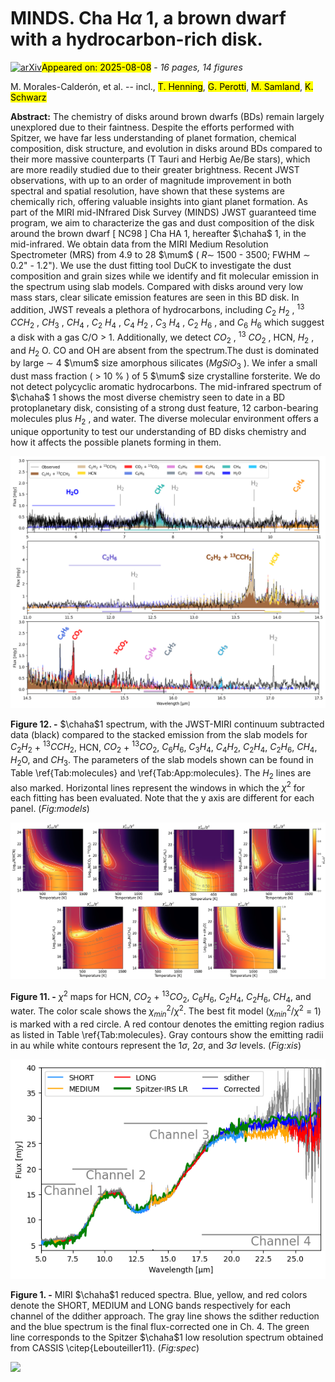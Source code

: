 <div class="macros" style="visibility:hidden;">
$\newcommand{\ensuremath}{}$
$\newcommand{\xspace}{}$
$\newcommand{\object}[1]{\texttt{#1}}$
$\newcommand{\farcs}{{.}''}$
$\newcommand{\farcm}{{.}'}$
$\newcommand{\arcsec}{''}$
$\newcommand{\arcmin}{'}$
$\newcommand{\ion}[2]{#1#2}$
$\newcommand{\textsc}[1]{\textrm{#1}}$
$\newcommand{\hl}[1]{\textrm{#1}}$
$\newcommand{\footnote}[1]{}$
$\newcommand{\todo}{\textcolor{purple}}$
$\newcommand{\mum}{\mum\xspace}$
$\newcommand{\referee}{\textcolor{red}}$
$\newcommand{\Lsun}{L_\odot}$
$\newcommand{\Msun}{M_\odot}$
$\newcommand{\Macc}{\dot{M}_\mathrm{acc}}$
$\newcommand{\chaha1}{Cha~H\alpha~1}$
$\newcommand\natexlab{#1}$</div>



<div id="title">

# MINDS. Cha H$\alpha$ 1, a brown dwarf with a hydrocarbon-rich disk.

</div>
<div id="comments">

[![arXiv](https://img.shields.io/badge/arXiv-2508.05155-b31b1b.svg)](https://arxiv.org/abs/2508.05155)<mark>Appeared on: 2025-08-08</mark> -  _16 pages, 14 figures_

</div>
<div id="authors">

M. Morales-Calderón, et al. -- incl., <mark>T. Henning</mark>, <mark>G. Perotti</mark>, <mark>M. Samland</mark>, <mark>K. Schwarz</mark>

</div>
<div id="abstract">

**Abstract:** The chemistry of disks around brown dwarfs (BDs) remain largely unexplored due to their faintness. Despite the efforts performed with Spitzer, we have far less understanding of planet formation, chemical composition, disk structure, and evolution in disks around BDs compared to their more massive counterparts (T Tauri and Herbig Ae/Be stars), which are more readily studied due to their greater brightness. Recent JWST observations, with up to an order of magnitude improvement in both spectral and spatial resolution, have shown that these systems are chemically rich, offering valuable insights into giant planet formation. As part of the MIRI mid-INfrared Disk Survey (MINDS) JWST guaranteed time program, we aim to characterize the gas and dust composition of the disk around the brown dwarf [ NC98 ] Cha HA 1, hereafter $\chaha$ 1, in the mid-infrared. We obtain data from the MIRI Medium Resolution Spectrometer (MRS) from 4.9 to 28 $\mum$ ( $R\sim$ 1500 - 3500; FWHM $\sim$ 0.2" - 1.2"). We use the dust fitting tool DuCK to investigate the dust composition and grain sizes while we identify and fit molecular emission in the spectrum using slab models. Compared with disks around very low mass stars, clear silicate emission features are seen in this BD disk. In addition, JWST reveals a plethora of hydrocarbons, including $C_2$ $H_2$ , $^{13}$ $CCH_2$ , $CH_3$ , $CH_4$ , $C_2$ $H_4$ , $C_4$ $H_2$ ,  $C_3$ $H_4$ , $C_2$ $H_6$ ,  and $C_6$ $H_6$ which suggest a disk with a gas C/O > 1. Additionally, we detect $CO_2$ , $^{13}$ $CO_2$ , HCN, $H_2$ , and $H_2$ O. CO and OH are absent from the spectrum.The dust is dominated by large $\sim$ 4 $\mum$ size amorphous silicates ($MgSiO_3$ ). We infer a small dust mass fraction ( $>$ 10 $\%$ ) of 5 $\mum$ size crystalline forsterite. We do not detect polycyclic aromatic hydrocarbons. The mid-infrared spectrum of $\chaha$ 1 shows the most diverse chemistry seen to date in a BD protoplanetary disk, consisting of a strong dust feature, 12 carbon-bearing molecules plus $H_2$ , and water. The diverse molecular environment offers a unique opportunity to test our understanding of BD disks chemistry and how it affects the possible planets forming in them.

</div>

<div id="div_fig1">

<img src="tmp_2508.05155/./Figures/models_large_zoom.png" alt="Fig12" width="100%"/>

**Figure 12. -** $\chaha$1 spectrum, with the JWST-MIRI continuum subtracted data (black) compared to the stacked emission from the slab models for $C_2$$H_2$ + $^{13}$$CCH_2$, HCN, $CO_2$ + $^{13}$$CO_2$, $C_6$$H_6$, $C_3$$H_4$, $C_4$$H_2$, $C_2$$H_4$, $C_2$$H_6$, $CH_4$, $H_2$O, and $CH_3$. The parameters of the slab models shown can be found in Table \ref{Tab:molecules} and  \ref{Tab:App:molecules}. The $H_2$ lines are also marked. Horizontal lines represent the windows in which the $\chi^2$ for each fitting has been evaluated. Note that the y axis are different for each panel. (*Fig:models*)

</div>
<div id="div_fig2">

<img src="tmp_2508.05155/./Figures/Xis.png" alt="Fig11" width="100%"/>

**Figure 11. -** $\chi^2$ maps for HCN, $CO_2$ +  $^{13}$$CO_2$, $C_6$$H_6$, $C_2$$H_4$, $C_2$$H_6$, $CH_4$, and  water. The color scale shows the $\chi^2_{min}$/$\chi^2$. The best fit model ($\chi^2_{min}$/$\chi^2$ = 1) is marked with a red circle. A red contour denotes the emitting region radius as listed in Table \ref{Tab:molecules}. Gray contours show the emitting radii in au while white contours represent the 1$\sigma$, 2$\sigma$, and 3$\sigma$ levels.
 (*Fig:xis*)

</div>
<div id="div_fig3">

<img src="tmp_2508.05155/./Figures/BandsOffsets_v2.png" alt="Fig1" width="100%"/>

**Figure 1. -** MIRI $\chaha$1 reduced spectra. Blue, yellow, and red colors denote the SHORT, MEDIUM and LONG bands respectively for each channel of the ddither approach.  The gray line shows the sdither reduction and the blue spectrum is the final flux-corrected one in Ch. 4. The green line corresponds to the Spitzer $\chaha$1 low resolution spectrum obtained from CASSIS \citep{Lebouteiller11}. (*Fig:spec*)

</div><div id="qrcode"><img src=https://api.qrserver.com/v1/create-qr-code/?size=100x100&data="https://arxiv.org/abs/2508.05155"></div>